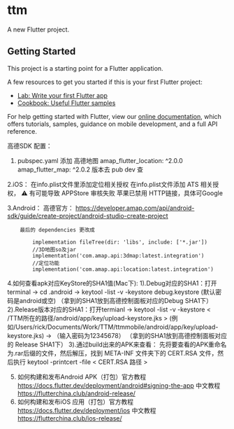 # ttm

A new Flutter project.

## Getting Started

This project is a starting point for a Flutter application.

A few resources to get you started if this is your first Flutter project:

- [Lab: Write your first Flutter app](https://flutter.dev/docs/get-started/codelab)
- [Cookbook: Useful Flutter samples](https://flutter.dev/docs/cookbook)

For help getting started with Flutter, view our
[online documentation](https://flutter.dev/docs), which offers tutorials,
samples, guidance on mobile development, and a full API reference.


高德SDK 配置：
1. pubspec.yaml 添加
  高德地图
  amap_flutter_location: ^2.0.0
  amap_flutter_map: ^2.0.2 
  版本去 pub dev 查
  
2.iOS：
    在info.plist文件里添加定位相关授权
    在info.plist文件添加 ATS 相关授权， ⚠️ 有可能导致 APPStore 审核失败 苹果已禁用 HTTP链接，具体可Google

3.Android：
高德官方： https://developer.amap.com/api/android-sdk/guide/create-project/android-studio-create-project

        最后的 dependencies 更改成
        
            implementation fileTree(dir: 'libs', include: ['*.jar'])
            //3D地图so及jar
            implementation('com.amap.api:3dmap:latest.integration')
            //定位功能
            implementation('com.amap.api:location:latest.integration')

4.如何查看apk对应KeyStore的SHA1值(Mac下):
      1).Debug对应的SHA1：打开terminal -> cd .android -> keytool -list -v -keystore debug.keystore (默认密码是android或空) （拿到的SHA1放到高德控制面板对应的Debug SHA1下）
      2).Release版本对应的SHA1：打开termianl -> keytool -list -v -keystore < /TTM所在的路径/android/app/key/upload-keystore.jks > (例如/Users/rick/Documents/Work/TTM/ttmmobile/android/app/key/upload-keystore.jks) -> （输入密码为12345678） （拿到的SHA1放到高德控制面板对应的 Release SHA1下）
      3).通过build出来的APK来查看： 先将要查看的APK重命名为.rar后缀的文件，然后解压，找到 META-INF 文件夹下的 CERT.RSA 文件，然后执行 keytool -printcert -file < CERT.RSA 路径 >

5. 如何构建和发布Android APK（打包）官方教程 https://docs.flutter.dev/deployment/android#signing-the-app
                                 中文教程  https://flutterchina.club/android-release/
6. 如何构建和发布iOS 应用（打包）官方教程  https://docs.flutter.dev/deployment/ios
                            中文教程 https://flutterchina.club/ios-release/
